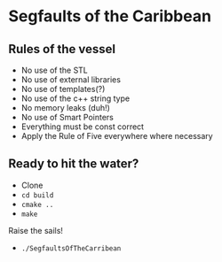 # Segfaults of the Caribbean

## Rules of the vessel
- No use of the STL
- No use of external libraries
- No use of templates(?)
- No use of the c++ string type
- No memory leaks (duh!)
- No use of Smart Pointers
- Everything must be const correct
- Apply the Rule of Five everywhere where necessary

## Ready to hit the water?
- Clone
- `cd build`
- `cmake ..`
- `make`

Raise the sails!
- `./SegfaultsOfTheCarribean`